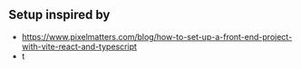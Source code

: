 ## Setup inspired by

- https://www.pixelmatters.com/blog/how-to-set-up-a-front-end-project-with-vite-react-and-typescript
- t

